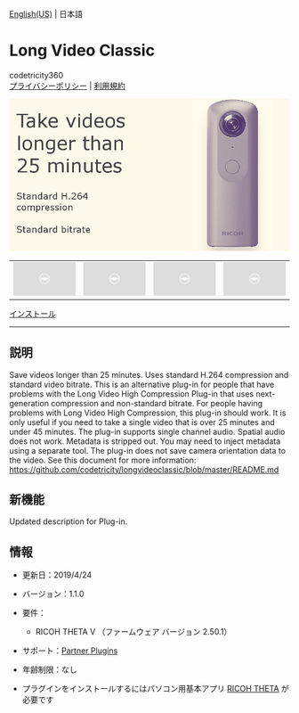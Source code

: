 [English(US)](README.md) | 日本語

# Long Video Classic
codetricity360  
[プライバシーポリシー](../../README.ja.md#%E3%83%97%E3%83%A9%E3%82%A4%E3%83%90%E3%82%B7%E3%83%BC%E3%83%9D%E3%83%AA%E3%82%B7%E3%83%BC) | [利用規約](../../README.ja.md#%E5%88%A9%E7%94%A8%E8%A6%8F%E7%B4%84)

<div align="center">
 <img src="1.png">
 <table>
  <tr>
   <td><img src="../../resources/common/img/noimg.png"></td>
   <td><img src="../../resources/common/img/noimg.png"></td>
   <td><img src="../../resources/common/img/noimg.png"></td>
   <td><img src="../../resources/common/img/noimg.png"></td>
  </tr>
 </table>
</div>

[インストール](https://link.ricoh360.com/plugins/guide.theta360.longvideoclassic/apk)

***

## 説明
Save videos longer than 25 minutes. Uses standard H.264 compression and standard video bitrate. This is an alternative plug-in for people that have problems with the Long Video High Compression Plug-in that uses next-generation compression and non-standard bitrate. For people having problems with Long Video High Compression, this plug-in should work. It is only useful if you need to take a single video that is over 25 minutes and under 45 minutes. The plug-in supports single channel audio. Spatial audio does not work. Metadata is stripped out. You may need to inject metadata using a separate tool. The plug-in does not save camera orientation data to the video. See this document for more information: https://github.com/codetricity/longvideoclassic/blob/master/README.md

## 新機能
Updated description for Plug-in.

## 情報
  * 更新日：2019/4/24
  * バージョン：1.1.0
  * 要件：
    * RICOH THETA V （ファームウェア バージョン 2.50.1）
  * サポート：[Partner Plugins](https://community.theta360.guide/t/theta-v-long-video-plug-in-recording-beyond-25-minutes/3483)
  * 年齢制限：なし

* プラグインをインストールするにはパソコン用基本アプリ [RICOH THETA](https://theta360.com/ja/about/application/pc.html#app-detail-01) が必要です
